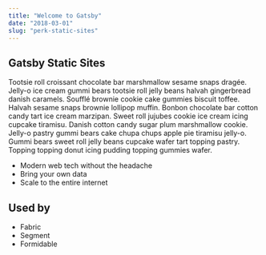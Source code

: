 ```yaml
---
title: "Welcome to Gatsby"
date: "2018-03-01"
slug: "perk-static-sites"
---
```


## Gatsby Static Sites

Tootsie roll croissant chocolate bar marshmallow sesame snaps dragée. Jelly-o ice cream gummi bears
tootsie roll jelly beans halvah gingerbread danish caramels. Soufflé brownie cookie cake gummies
biscuit toffee. Halvah sesame snaps brownie lollipop muffin. Bonbon chocolate bar cotton candy tart
ice cream marzipan. Sweet roll jujubes cookie ice cream icing cupcake tiramisu. Danish cotton candy
sugar plum marshmallow cookie. Jelly-o pastry gummi bears cake chupa chups apple pie tiramisu
jelly-o. Gummi bears sweet roll jelly beans cupcake wafer tart topping pastry. Topping topping donut
icing pudding topping gummies wafer.

* Modern web tech without the headache
* Bring your own data
* Scale to the entire internet

## Used by

* Fabric
* Segment
* Formidable
